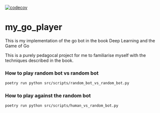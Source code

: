 [![codecov](https://codecov.io/gh/ghiret/my_go_player/graph/badge.svg?token=GURIMLWFMA)](https://codecov.io/gh/ghiret/my_go_player)
# my_go_player
This is my implementation of the go bot in the book Deep Learning and the Game of Go

This is a purely pedagocal project for me to familiarise myself with the techniques described in the book.

### How to play random bot vs random bot

```bash
poetry run python src/scripts/random_bot_vs_random_bot.py
```

### How to play against the random bot

```bash
poetry run python src/scripts/human_vs_random_bot.py
```
